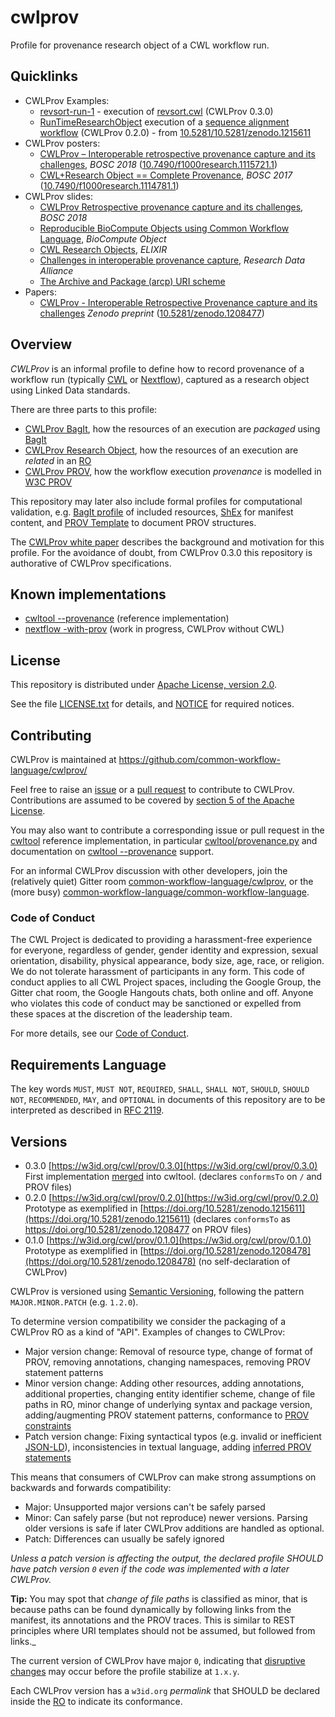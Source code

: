 # cwlprov
Profile for provenance research object of a CWL workflow run.

## Quicklinks

* CWLProv Examples:
  * [revsort-run-1](examples/revsort-run-1/) - execution of [revsort.cwl](https://github.com/common-workflow-language/cwltool/blob/1.0.20180521150620/tests/wf/revsort.cwl) (CWLProv 0.3.0)
  * [RunTimeResearchObject](https://zenodo.org/record/1215611/files/RunTimeResearchObject-f0b553d37e4255a3291393948f3e308bd88ed301.zip?download=1) execution of a [sequence alignment workflow](https://github.com/FarahZKhan/scalability-reproducibility-chapter/blob/ProvCaptureDemo/CWL/workflow_simple.cwl) (CWLProv 0.2.0) - from [10.5281/10.5281/zenodo.1215611](https://doi.org/10.5281/10.5281/zenodo.1215611)
* CWLProv posters:
  * [CWLProv – Interoperable retrospective provenance capture and its challenges](https://doi.org/10.7490/f1000research.1115721.1), _BOSC 2018_ ([10.7490/f1000research.1115721.1](https://10.7490/f1000research.1115721.1))
  * [CWL+Research Object == Complete Provenance](https://doi.org/10.7490/f1000research.1114781.1), _BOSC 2017_ ([10.7490/f1000research.1114781.1](https://doi.org/10.7490/f1000research.1114781.1))
* CWLProv slides:
  * [CWLProv Retrospective provenance capture and its challenges](https://slides.com/farahzkhan/cwlprov), _BOSC 2018_
  * [Reproducible BioCompute Objects using Common Workflow Language](http://slides.com/soilandreyes/2018-03-23-bco-cwl-ro#/), _BioCompute Object_
  * [CWL Research Objects](http://slides.com/soilandreyes/2018-01-26-cwl-ro-elixir#/), _ELIXIR_
  * [Challenges in interoperable provenance capture](http://slides.com/soilandreyes/2018-01-15-interoperable-provenance#/), _Research Data Alliance_
  * [The Archive and Package (arcp) URI scheme](http://slides.com/soilandreyes/2018-03-23-arcp-uri-scheme#/)
* Papers:
  * [CWLProv - Interoperable Retrospective Provenance capture and its challenges](https://doi.org/10.5281/zenodo.1208477) _Zenodo preprint_ ([10.5281/zenodo.1208477](https://doi.org/10.5281/zenodo.1208477))


## Overview

_CWLProv_ is an informal profile to define how to record provenance of a workflow run (typically [CWL](https://www.commonwl.org/) or [Nextflow](https://github.com/edgano/researchObject-Nextflow)), captured as a research object using Linked Data standards. 

There are three parts to this profile:

* [CWLProv BagIt](bagit.md), how the resources of an execution are _packaged_ using [BagIt](https://tools.ietf.org/html/draft-kunze-bagit-16)
* [CWLProv Research Object](ro.md), how the resources of an execution are _related_ in an [RO](http://researchobject.org/)
* [CWLProv PROV](prov.md), how the workflow execution _provenance_ is modelled in [W3C PROV](https://www.w3.org/TR/prov-overview/)

This repository may later also include formal profiles for computational validation, e.g. [BagIt profile](https://github.com/bagit-profiles/bagit-profiles) of included resources, [ShEx](http://shex.io/) for manifest content, and [PROV Template](https://provenance.ecs.soton.ac.uk/prov-template-2014-06-07/) to document PROV structures.

The [CWLProv white paper](https://doi.org/10.5281/zenodo.1208477) describes the background and motivation for this profile. For the avoidance of doubt, from CWLProv 0.3.0 this repository is authorative of CWLProv specifications.


## Known implementations

* [cwltool --provenance](https://github.com/common-workflow-language/cwltool/blob/master/CWLProv.rst) (reference implementation)
* [nextflow -with-prov](https://github.com/edgano/researchObject-Nextflow) (work in progress, CWLProv without CWL)


## License

This repository is distributed under [Apache License, version 2.0](https://www.apache.org/licenses/LICENSE-2.0).

See the file [LICENSE.txt](LICENSE.txt) for details, and [NOTICE](NOTICE) for required notices.

## Contributing

CWLProv is maintained at https://github.com/common-workflow-language/cwlprov/

Feel free to raise an [issue](https://github.com/common-workflow-language/cwlprov/issues) or a [pull request](https://github.com/common-workflow-language/cwlprov/pulls) to contribute to CWLProv. Contributions are assumed to be covered by [section 5 of the Apache License](https://www.apache.org/licenses/LICENSE-2.0#contributions).

You may also want to contribute a corresponding issue or pull request in the [cwltool](https://github.com/common-workflow-language/cwltool) reference implementation, in particular 
[cwltool/provenance.py](https://github.com/common-workflow-language/cwltool/blob/master/cwltool/provenance.py) and documentation on [cwltool --provenance](https://github.com/common-workflow-language/cwltool/blob/master/CWLProv.rst) support.

For an informal CWLProv discussion with other developers, join the (relatively quiet) Gitter room [common-workflow-language/cwlprov](https://gitter.im/common-workflow-language/cwlprov), or the 
(more busy) [common-workflow-language/common-workflow-language](https://gitter.im/common-workflow-language/common-workflow-language).

### Code of Conduct

The CWL Project is dedicated to providing a harassment-free experience for everyone, regardless of gender, gender identity and expression, sexual orientation, disability, physical appearance, body size, age, race, or religion. We do not tolerate harassment of participants in any form. This code of conduct applies to all CWL Project spaces, including the Google Group, the Gitter chat room, the Google Hangouts chats, both online and off. Anyone who violates this code of conduct may be sanctioned or expelled from these spaces at the discretion of the leadership team.

For more details, see our [Code of Conduct](https://github.com/common-workflow-language/common-workflow-language/blob/master/CODE_OF_CONDUCT.md).


## Requirements Language

The key words `MUST`, `MUST NOT`, `REQUIRED`, `SHALL`, `SHALL
NOT`, `SHOULD`, `SHOULD NOT`, `RECOMMENDED`,  `MAY`, and
`OPTIONAL` in documents of this repository are to be interpreted 
as described in [RFC 2119](https://www.ietf.org/rfc/rfc2119.txt).


## Versions

* 0.3.0 [https://w3id.org/cwl/prov/0.3.0](https://w3id.org/cwl/prov/0.3.0) First implementation [merged](https://github.com/common-workflow-language/cwltool/pull/676) into cwltool. (declares `conformsTo` on `/` and PROV files)
* 0.2.0 [https://w3id.org/cwl/prov/0.2.0](https://w3id.org/cwl/prov/0.2.0) Prototype as exemplified in [https://doi.org/10.5281/zenodo.1215611](https://doi.org/10.5281/zenodo.1215611) (declares `conformsTo` as https://doi.org/10.5281/zenodo.1208477 on PROV files)
* 0.1.0 [https://w3id.org/cwl/prov/0.1.0](https://w3id.org/cwl/prov/0.1.0) Prototype as exemplified in [https://doi.org/10.5281/zenodo.1208478](https://doi.org/10.5281/zenodo.1208478) (no self-declaration of CWLProv)


CWLProv is versioned using [Semantic Versioning](https://semver.org/spec/v2.0.0.html), following the pattern `MAJOR.MINOR.PATCH` (e.g. `1.2.0`).

To determine version compatibility we consider the packaging of a CWLProv RO as a kind of "API". Examples of changes to CWLProv:

* Major version change: Removal of resource type, change of format of PROV, removing annotations, changing namespaces, removing PROV statement patterns
* Minor version change: Adding other resources, adding annotations, additional properties, changing entity identifier scheme, change of file paths in RO, minor change of underlying syntax and package version, adding/augmenting PROV statement patterns, conformance to [PROV constraints](https://www.w3.org/TR/prov-constraints/)
* Patch version change: Fixing syntactical typos (e.g. invalid or inefficient [JSON-LD](https://json-ld.org/)), inconsistencies in textual language, adding [inferred PROV statements](http://www.w3.org/TR/prov-sem/)

This means that consumers of CWLProv can make strong assumptions on backwards and forwards compatibility:

* Major: Unsupported major versions can't be safely parsed
* Minor: Can safely parse (but not reproduce) newer versions. Parsing older versions is safe if later CWLProv additions are handled as optional.
* Patch: Differences can usually be safely ignored

_Unless a patch version is affecting the output, the declared profile SHOULD have patch version `0` even if the code was implemented with a later CWLProv._

**Tip:** You may spot that _change of file paths_ is classified as minor, that is because paths can be found dynamically by following links from the manifest, its annotations and the PROV traces. This is similar to REST principles where URI templates should not be assumed, but followed from links._

The current version of CWLProv have major `0`, indicating that [disruptive changes](https://semver.org/spec/v2.0.0.html#spec-item-4) may occur before the profile stabilize at `1.x.y`.

Each CWLProv version has a `w3id.org` _permalink_ that SHOULD be declared inside the [RO](ro.md) to indicate its conformance. 

